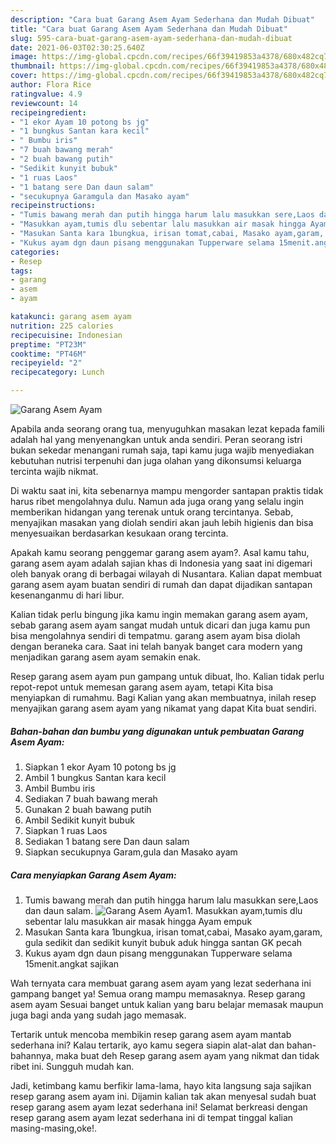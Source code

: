 ```yaml
---
description: "Cara buat Garang Asem Ayam Sederhana dan Mudah Dibuat"
title: "Cara buat Garang Asem Ayam Sederhana dan Mudah Dibuat"
slug: 595-cara-buat-garang-asem-ayam-sederhana-dan-mudah-dibuat
date: 2021-06-03T02:30:25.640Z
image: https://img-global.cpcdn.com/recipes/66f39419853a4378/680x482cq70/garang-asem-ayam-foto-resep-utama.jpg
thumbnail: https://img-global.cpcdn.com/recipes/66f39419853a4378/680x482cq70/garang-asem-ayam-foto-resep-utama.jpg
cover: https://img-global.cpcdn.com/recipes/66f39419853a4378/680x482cq70/garang-asem-ayam-foto-resep-utama.jpg
author: Flora Rice
ratingvalue: 4.9
reviewcount: 14
recipeingredient:
- "1 ekor Ayam 10 potong bs jg"
- "1 bungkus Santan kara kecil"
- " Bumbu iris"
- "7 buah bawang merah"
- "2 buah bawang putih"
- "Sedikit kunyit bubuk"
- "1 ruas Laos"
- "1 batang sere Dan daun salam"
- "secukupnya Garamgula dan Masako ayam"
recipeinstructions:
- "Tumis bawang merah dan putih hingga harum lalu masukkan sere,Laos dan daun salam."
- "Masukkan ayam,tumis dlu sebentar lalu masukkan air masak hingga Ayam empuk"
- "Masukan Santa kara 1bungkua, irisan tomat,cabai, Masako ayam,garam, gula sedikit dan sedikit kunyit bubuk aduk hingga santan GK pecah"
- "Kukus ayam dgn daun pisang menggunakan Tupperware selama 15menit.angkat sajikan"
categories:
- Resep
tags:
- garang
- asem
- ayam

katakunci: garang asem ayam 
nutrition: 225 calories
recipecuisine: Indonesian
preptime: "PT23M"
cooktime: "PT46M"
recipeyield: "2"
recipecategory: Lunch

---
```



![Garang Asem Ayam](https://img-global.cpcdn.com/recipes/66f39419853a4378/680x482cq70/garang-asem-ayam-foto-resep-utama.jpg)

Apabila anda seorang orang tua, menyuguhkan masakan lezat kepada famili adalah hal yang menyenangkan untuk anda sendiri. Peran seorang istri bukan sekedar menangani rumah saja, tapi kamu juga wajib menyediakan kebutuhan nutrisi terpenuhi dan juga olahan yang dikonsumsi keluarga tercinta wajib nikmat.

Di waktu  saat ini, kita sebenarnya mampu mengorder santapan praktis tidak harus ribet mengolahnya dulu. Namun ada juga orang yang selalu ingin memberikan hidangan yang terenak untuk orang tercintanya. Sebab, menyajikan masakan yang diolah sendiri akan jauh lebih higienis dan bisa menyesuaikan berdasarkan kesukaan orang tercinta. 



Apakah kamu seorang penggemar garang asem ayam?. Asal kamu tahu, garang asem ayam adalah sajian khas di Indonesia yang saat ini digemari oleh banyak orang di berbagai wilayah di Nusantara. Kalian dapat membuat garang asem ayam buatan sendiri di rumah dan dapat dijadikan santapan kesenanganmu di hari libur.

Kalian tidak perlu bingung jika kamu ingin memakan garang asem ayam, sebab garang asem ayam sangat mudah untuk dicari dan juga kamu pun bisa mengolahnya sendiri di tempatmu. garang asem ayam bisa diolah dengan beraneka cara. Saat ini telah banyak banget cara modern yang menjadikan garang asem ayam semakin enak.

Resep garang asem ayam pun gampang untuk dibuat, lho. Kalian tidak perlu repot-repot untuk memesan garang asem ayam, tetapi Kita bisa menyiapkan di rumahmu. Bagi Kalian yang akan membuatnya, inilah resep menyajikan garang asem ayam yang nikamat yang dapat Kita buat sendiri.

<!--inarticleads1-->

##### Bahan-bahan dan bumbu yang digunakan untuk pembuatan Garang Asem Ayam:

1. Siapkan 1 ekor Ayam 10 potong bs jg
1. Ambil 1 bungkus Santan kara kecil
1. Ambil  Bumbu iris
1. Sediakan 7 buah bawang merah
1. Gunakan 2 buah bawang putih
1. Ambil Sedikit kunyit bubuk
1. Siapkan 1 ruas Laos
1. Sediakan 1 batang sere Dan daun salam
1. Siapkan secukupnya Garam,gula dan Masako ayam




<!--inarticleads2-->

##### Cara menyiapkan Garang Asem Ayam:

1. Tumis bawang merah dan putih hingga harum lalu masukkan sere,Laos dan daun salam.
<img src="https://img-global.cpcdn.com/steps/0611cd74c11ca7b3/160x128cq70/garang-asem-ayam-langkah-memasak-1-foto.jpg" alt="Garang Asem Ayam">1. Masukkan ayam,tumis dlu sebentar lalu masukkan air masak hingga Ayam empuk
1. Masukan Santa kara 1bungkua, irisan tomat,cabai, Masako ayam,garam, gula sedikit dan sedikit kunyit bubuk aduk hingga santan GK pecah
1. Kukus ayam dgn daun pisang menggunakan Tupperware selama 15menit.angkat sajikan




Wah ternyata cara membuat garang asem ayam yang lezat sederhana ini gampang banget ya! Semua orang mampu memasaknya. Resep garang asem ayam Sesuai banget untuk kalian yang baru belajar memasak maupun juga bagi anda yang sudah jago memasak.

Tertarik untuk mencoba membikin resep garang asem ayam mantab sederhana ini? Kalau tertarik, ayo kamu segera siapin alat-alat dan bahan-bahannya, maka buat deh Resep garang asem ayam yang nikmat dan tidak ribet ini. Sungguh mudah kan. 

Jadi, ketimbang kamu berfikir lama-lama, hayo kita langsung saja sajikan resep garang asem ayam ini. Dijamin kalian tak akan menyesal sudah buat resep garang asem ayam lezat sederhana ini! Selamat berkreasi dengan resep garang asem ayam lezat sederhana ini di tempat tinggal kalian masing-masing,oke!.

